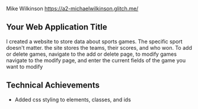 Mike Wilkinson
https://a2-michaelwilkinson.glitch.me/

## Your Web Application Title
I created a website to store data about sports games. The specific sport doesn't matter. the 
site stores the teams, their scores, and who won. To add or delete games, navigate to the add
or delete page, to modify games navigate to the modify page, and enter the current fields of the 
game you want to modify


## Technical Achievements
- Added css styling to elements, classes, and ids
